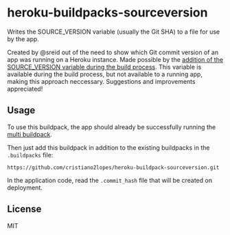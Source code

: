 # heroku-buildpacks-sourceversion
Writes the SOURCE_VERSION variable (usually the Git SHA) to a file for use by the app.

Created by @sreid out of the need to show which Git commit version of an app was running on a Heroku instance. Made possible by the [addition of the SOURCE_VERSION variable during the build process](https://devcenter.heroku.com/changelog-items/630). This variable is available during the build process, but not available to a running app, making this approach neccessary. Suggestions and improvements appreciated!

## Usage
To use this buildpack, the app should already be successfully running the [multi buildpack](https://github.com/heroku/heroku-buildpack-multi).

Then just add this buildpack in addition to the existing buildpacks in the `.buildpacks` file:

	https://github.com/cristiano2lopes/heroku-buildpack-sourceversion.git

In the application code, read the `.commit_hash` file that will be created on deployment. 


## License
MIT

